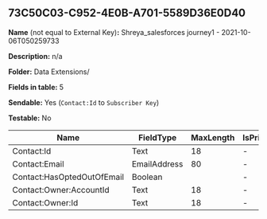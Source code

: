 ## 73C50C03-C952-4E0B-A701-5589D36E0D40

**Name** (not equal to External Key)**:** Shreya_salesforces journey1 - 2021-10-06T050259733

**Description:** n/a

**Folder:** Data Extensions/

**Fields in table:** 5

**Sendable:** Yes (`Contact:Id` to `Subscriber Key`)

**Testable:** No

| Name | FieldType | MaxLength | IsPrimaryKey | IsNullable | DefaultValue |
| --- | --- | --- | --- | --- | --- |
| Contact:Id | Text | 18 | - | - |  |
| Contact:Email | EmailAddress | 80 | - | + |  |
| Contact:HasOptedOutOfEmail | Boolean |  | - | + | False |
| Contact:Owner:AccountId | Text | 18 | - | + |  |
| Contact:Owner:Id | Text | 18 | - | + |  |
